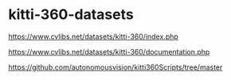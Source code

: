 # kitti-360-datasets

https://www.cvlibs.net/datasets/kitti-360/index.php

https://www.cvlibs.net/datasets/kitti-360/documentation.php

https://github.com/autonomousvision/kitti360Scripts/tree/master